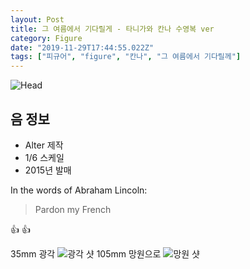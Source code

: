 ```yaml
---
layout: Post
title: 그 여름에서 기다릴게 - 타니가와 칸나 수영복 ver
category: Figure 
date: "2019-11-29T17:44:55.022Z"
tags: ["피규어", "figure", "칸나", "그 여름에서 기다릴께"]
---
```

![Head](~@assets/img/figure/DSC09787.jpg)

## 음 정보
- Alter 제작 
- 1/6 스케일
- 2015년 발매

In the words of Abraham Lincoln:

> Pardon my French


:+1: :+1:

35mm 광각
![광각 샷](~@assets/img/figure/DSC09725.jpg)
105mm 망원으로 
![망원 샷](~@assets/img/figure/DSC09760.jpg)